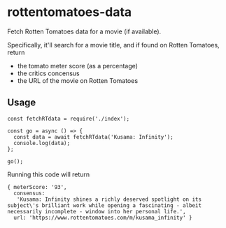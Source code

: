 # rottentomatoes-data

Fetch Rotten Tomatoes data for a movie (if available).

Specifically, it'll search for a movie title, and if found on Rotten Tomatoes, return

- the tomato meter score (as a percentage)
- the critics concensus
- the URL of the movie on Rotten Tomatoes

## Usage

```
const fetchRTdata = require('./index');

const go = async () => {
  const data = await fetchRTdata('Kusama: Infinity');
  console.log(data);
};

go();
```

Running this code will return

```
{ meterScore: '93',
  consensus:
   'Kusama: Infinity shines a richly deserved spotlight on its subject\'s brilliant work while opening a fascinating - albeit necessarily incomplete - window into her personal life.',
  url: 'https://www.rottentomatoes.com/m/kusama_infinity' }
```
